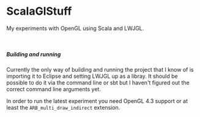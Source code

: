 # ScalaGlStuff

My experiments with OpenGL using Scala and LWJGL.

&nbsp;

##### Building and running

Currently the only way of building and running the project that I know of is importing it
to Eclipse and setting LWJGL up as a libray. It should be possible to do it via the command
line or sbt but I haven't figured out the correct command line arguments yet.

In order to run the latest experiment you need OpenGL 4.3 support or at least the `ARB_multi_draw_indirect` extension.
